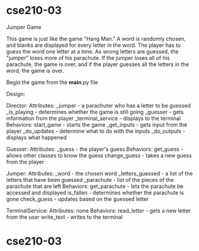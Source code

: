 # cse210-03
Jumper Game

This game is just like the game "Hang Man." A word is randomly chosen, and blanks are displayed for every letter in the word. The player has to guess the word one letter at a time. As wrong letters are guessed, the "jumper" loses more of his parachute. If the jumper loses all of his parachute, the game is over, and if the player guesses all the letters in the word, the game is over.

Begin the game from the __main__.py file

Design:

Director: 
Attributes: _jumper - a parachuter who has a letter to be guessed
_is_playing - determines whether the game is still going
_guesser - gets information from the player
_terminal_service - displays to the terminal
Behaviors: start_game - starts the game
_get_inputs - gets input from the player
_do_updates - determine what to do with the inputs
_do_outputs - displays what happened

Guesser:
Attributes: _guess - the player's guess
Behaviors: get_guess - allows other classes to know the guess
change_guess - takes a new guess from the player

Jumper:
Attributes: _word - the chosen word
_letters_guessed - a list of the letters that have been guessed
_parachute - list of the pieces of the parachute that are left
Behaviors: get_parachute - lets the parachute be accessed and displayed
is_fallen - determines whether the parachute is gone
check_guess - updates based on the guessed letter

TerminalService:
Attributes: none
Behaviors: read_letter - gets a new letter from the user
write_text - writes to the terminal
# cse210-03
